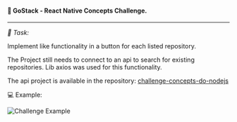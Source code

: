 #### :rocket: GoStack - React Native Concepts Challenge.

---

_:green_book: Task:_

Implement like functionality in a button for each listed repository.

The Project still needs to connect to an api to search for existing repositories. Lib axios was used for this functionality.

The api project is available in the repository: [challenge-concepts-do-nodejs](!https://github.com/VolneiTonato/desafio-conceitos-do-nodejs)

:computer: Example:

![Challenge Example](./assets/desafio3.gif)